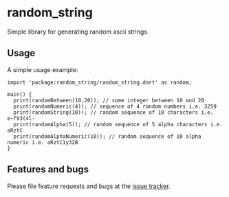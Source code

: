 # random_string

Simple library for generating random ascii strings.

## Usage

A simple usage example:

    import 'package:random_string/random_string.dart' as random;

    main() {
      print(randomBetween(10,20)); // some integer between 10 and 20
      print(randomNumeric(4)); // sequence of 4 random numbers i.e. 3259
      print(randomString(10)); // random sequence of 10 characters i.e. e~f93(4l-
      print(randomAlpha(5)); // random sequence of 5 alpha characters i.e. aRztC
      print(randomAlphaNumeric(10)); // random sequence of 10 alpha numeric i.e. aRztC1y32B
    }

## Features and bugs

Please file feature requests and bugs at the [issue tracker][tracker].

[tracker]: https://github.com/damondouglas/random_string.dart/issues
